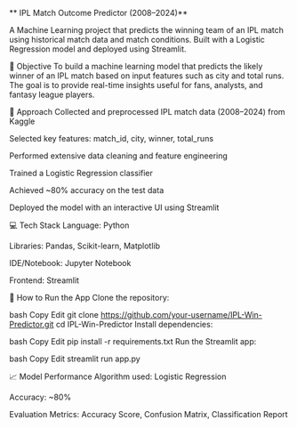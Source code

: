 ** IPL Match Outcome Predictor (2008–2024)**

A Machine Learning project that predicts the winning team of an IPL match using historical match data and match conditions. Built with a Logistic Regression model and deployed using Streamlit.


📌 Objective
To build a machine learning model that predicts the likely winner of an IPL match based on input features such as city and total runs. The goal is to provide real-time insights useful for fans, analysts, and fantasy league players.

🧠 Approach
Collected and preprocessed IPL match data (2008–2024) from Kaggle

Selected key features: match_id, city, winner, total_runs

Performed extensive data cleaning and feature engineering

Trained a Logistic Regression classifier

Achieved ~80% accuracy on the test data

Deployed the model with an interactive UI using Streamlit

💻 Tech Stack
Language: Python

Libraries: Pandas, Scikit-learn, Matplotlib

IDE/Notebook: Jupyter Notebook

Frontend: Streamlit

🚀 How to Run the App
Clone the repository:

bash
Copy
Edit
git clone https://github.com/your-username/IPL-Win-Predictor.git
cd IPL-Win-Predictor
Install dependencies:

bash
Copy
Edit
pip install -r requirements.txt
Run the Streamlit app:

bash
Copy
Edit
streamlit run app.py




📈 Model Performance
Algorithm used: Logistic Regression

Accuracy: ~80%

Evaluation Metrics: Accuracy Score, Confusion Matrix, Classification Report
